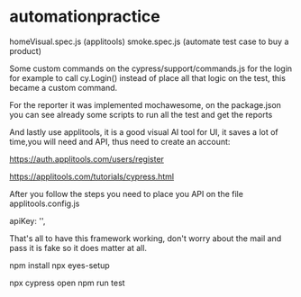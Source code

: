 # automationpractice

homeVisual.spec.js (applitools)
smoke.spec.js (automate test case to buy a product)

Some custom commands on the cypress/support/commands.js for the login for example to call cy.Login() instead of place all that logic on the test, this became a custom command.

For the reporter it was implemented mochawesome, on the package.json you can see already some scripts to run all the test and get the reports

And lastly use applitools, it is a good visual AI tool for UI, it saves a lot of time,you will need and API, thus need to create an account:

https://auth.applitools.com/users/register

https://applitools.com/tutorials/cypress.html

After you follow the steps you need to place you API on the file applitools.config.js

apiKey: '',

That's all to have this framework working, don't worry about the mail and pass it is fake so it does matter at all.

npm install
npx eyes-setup

npx cypress open
npm run test
